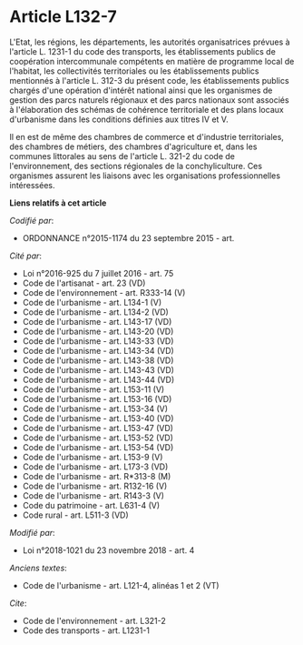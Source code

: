 # Article L132-7

L'Etat, les régions, les départements, les autorités organisatrices prévues à l'article L. 1231-1 du code des transports, les
établissements publics de coopération intercommunale compétents en matière de programme local de l'habitat, les collectivités
territoriales ou les établissements publics mentionnés à l'article L. 312-3 du présent code, les établissements publics
chargés d'une opération d'intérêt national ainsi que les organismes de gestion des parcs naturels régionaux et des parcs
nationaux sont associés à l'élaboration des schémas de cohérence territoriale et des plans locaux d'urbanisme dans les
conditions définies aux titres IV et V.

Il en est de même des chambres de commerce et d'industrie territoriales, des chambres de métiers, des chambres d'agriculture
et, dans les communes littorales au sens de l'article L. 321-2 du code de l'environnement, des sections régionales de la
conchyliculture. Ces organismes assurent les liaisons avec les organisations professionnelles intéressées.

**Liens relatifs à cet article**

_Codifié par_:

  - ORDONNANCE n°2015-1174 du 23 septembre 2015 - art.

_Cité par_:

  - Loi n°2016-925 du 7 juillet 2016 - art. 75
  - Code de l'artisanat - art. 23 (VD)
  - Code de l'environnement - art. R333-14 (V)
  - Code de l'urbanisme - art. L134-1 (V)
  - Code de l'urbanisme - art. L134-2 (VD)
  - Code de l'urbanisme - art. L143-17 (VD)
  - Code de l'urbanisme - art. L143-20 (VD)
  - Code de l'urbanisme - art. L143-33 (VD)
  - Code de l'urbanisme - art. L143-34 (VD)
  - Code de l'urbanisme - art. L143-38 (VD)
  - Code de l'urbanisme - art. L143-43 (VD)
  - Code de l'urbanisme - art. L143-44 (VD)
  - Code de l'urbanisme - art. L153-11 (V)
  - Code de l'urbanisme - art. L153-16 (VD)
  - Code de l'urbanisme - art. L153-34 (V)
  - Code de l'urbanisme - art. L153-40 (VD)
  - Code de l'urbanisme - art. L153-47 (VD)
  - Code de l'urbanisme - art. L153-52 (VD)
  - Code de l'urbanisme - art. L153-54 (VD)
  - Code de l'urbanisme - art. L153-9 (V)
  - Code de l'urbanisme - art. L173-3 (VD)
  - Code de l'urbanisme - art. R*313-8 (M)
  - Code de l'urbanisme - art. R132-16 (V)
  - Code de l'urbanisme - art. R143-3 (V)
  - Code du patrimoine - art. L631-4 (V)
  - Code rural - art. L511-3 (VD)

_Modifié par_:

  - Loi n°2018-1021 du 23 novembre 2018 - art. 4

_Anciens textes_:

  - Code de l'urbanisme - art. L121-4, alinéas 1 et 2 (VT)

_Cite_:

  - Code de l'environnement - art. L321-2
  - Code des transports - art. L1231-1

